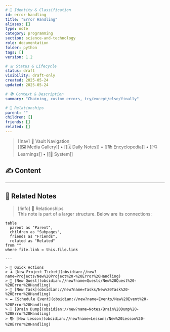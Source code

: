```yaml
---
# 📄 Identity & Classification
id: error-handling
title: "Error Handling"
aliases: []
type: note
category: programming
section: science-and-technology
role: documentation
folder: python
tags: []
version: 1.2

# 📊 Status & Lifecycle
status: draft
visibility: draft-only
created: 2025-05-24
updated: 2025-05-24

# 📚 Context & Description
summary: "Chaining, custom errors, try/except/else/finally"

# 🧱 Relationships
parent: ""
children: []
friends: []
related: []
---
```


> [!nav] 🧱 Vault Navigation  
> [[🖼 Media Gallery]] • [[🗓 Daily Notes]] • [[📚 Encyclopedia]] • [[💘 Learnings]] • [[🧠 System]]

## ✍️ Content

<!-- Add content in this section -->







---

## 🔗 Related Notes

> [!info] 🧠 Relationships  
> This note is part of a larger structure. Below are its connections:

```dataview
table
  parent as "Parent",
  children as "Subpages",
  friends as "Friends",
  related as "Related"
from ""
where file.link = this.file.link

---

> 🌛 Quick Actions  
> ➕ [New Project Ticket](obsidian://new?name=Projects/New%20Project%20-%20Error%20Handling)  
> 🌹 [New Quest](obsidian://new?name=Quests/New%20Quest%20-%20Error%20Handling)  
> 🎯 [New Task](obsidian://new?name=Tasks/New%20Task%20-%20Error%20Handling)  
> 🗕 [Schedule Event](obsidian://new?name=Events/New%20Event%20-%20Error%20Handling)  
> 📝 [Brain Dump](obsidian://new?name=Notes/Brain%20Dump%20-%20Error%20Handling)  
> 📚 [New Lesson](obsidian://new?name=Lessons/New%20Lesson%20-%20Error%20Handling)
